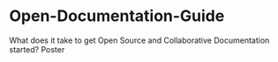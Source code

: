 # Open-Documentation-Guide
What does it take to get Open Source and Collaborative Documentation started? Poster

